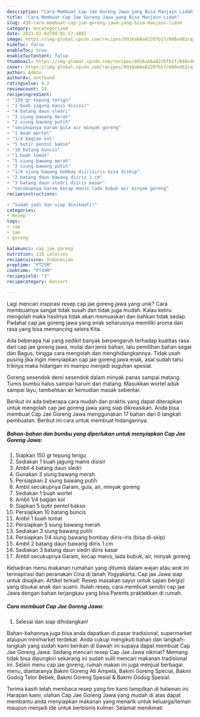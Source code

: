 ```yaml
---
description: "Cara Membuat Cap Jae Goreng Jawa yang Bisa Manjain Lidah"
title: "Cara Membuat Cap Jae Goreng Jawa yang Bisa Manjain Lidah"
slug: 439-cara-membuat-cap-jae-goreng-jawa-yang-bisa-manjain-lidah
category: Uncategorized
date: 2023-02-02T08:01:57.488Z
image: https://img-global.cpcdn.com/recipes/8916ab6a8226fb1f/680x482cq70/cap-jae-goreng-jawa-foto-resep-utama.jpg
hideToc: false
enableToc: true
enableTocContent: false
thumbnail: https://img-global.cpcdn.com/recipes/8916ab6a8226fb1f/680x482cq70/cap-jae-goreng-jawa-foto-resep-utama.jpg
cover: https://img-global.cpcdn.com/recipes/8916ab6a8226fb1f/680x482cq70/cap-jae-goreng-jawa-foto-resep-utama.jpg
author: Admin
authorAv: notfound
ratingvalue: 4.2
reviewcount: 24
recipeingredient:
- "150 gr tepung terigu"
- "1 buah jagung manis disisir"
- "4 batang daun sledri"
- "3 siung bawang merah"
- "2 siung bawang putih"
- "secukupnya Garam gula air minyak goreng"
- "1 buah wortel"
- "1/4 bagian kol"
- "5 butir pentol bakso"
- "10 batang buncis"
- "1 buah tomat"
- "5 siung bawang merah"
- "3 siung bawang putih"
- "1/4 siung bawang bombay diirisiris bisa diskip"
- "2 batang daun bawang diiris 1 cm"
- "3 batang daun sledri diiris kasar"
- "secukupnya Garam kecap manis lada bubuk air minyak goreng"
recipeinstructions:

- "Sudah jadi dan siap dinikmati!"
categories:
- Resep
tags:
- cap
- jae
- goreng

katakunci: cap jae goreng 
nutrition: 116 calories
recipecuisine: Indonesian
preptime: "PT25M"
cooktime: "PT49M"
recipeyield: "1"
recipecategory: Dessert

---
```





Lagi mencari inspirasi resep cap jae goreng jawa yang unik? Cara membuatnya sangat tidak susah dan tidak juga mudah. Kalau keliru mengolah maka hasilnya tidak akan memuaskan dan bahkan tidak sedap. Padahal cap jae goreng jawa yang enak seharusnya memiliki aroma dan rasa yang bisa memancing selera Kita.





Ada beberapa hal yang sedikit banyak berpengaruh terhadap kualitas rasa dari cap jae goreng jawa, mulai dari jenis bahan, lalu pemilihan bahan segar dan Bagus, hingga cara mengolah dan menghidangkannya. Tidak usah pusing jika ingin menyiapkan cap jae goreng jawa enak,      asal sudah tahu triknya maka hidangan ini mampu menjadi suguhan spesial.














Goreng sesendok demi sesendok dalam minyak panas sampai matang. Tumis bumbu halus sampai harum dan matang. Masukkan wortel aduk sampai layu, tambahkan air kemudian masak sebentar.






Berikut ini ada beberapa cara mudah dan praktis yang dapat diterapkan untuk mengolah cap jae goreng jawa yang siap dikreasikan. Anda bisa membuat Cap Jae Goreng Jawa menggunakan 17 bahan dan 0 langkah pembuatan. Berikut ini cara untuk membuat hidangannya.

<!--inarticleads1-->

##### Bahan-bahan dan bumbu yang diperlukan untuk menyiapkan Cap Jae Goreng Jawa:

1. Siapkan 150 gr tepung terigu
1. Sediakan 1 buah jagung manis disisir
1. Ambil 4 batang daun sledri
1. Gunakan 3 siung bawang merah
1. Persiapkan 2 siung bawang putih
1. Ambil secukupnya Garam, gula, air, minyak goreng
1. Sediakan 1 buah wortel
1. Ambil 1/4 bagian kol
1. Siapkan 5 butir pentol bakso
1. Persiapkan 10 batang buncis
1. Ambil 1 buah tomat
1. Persiapkan 5 siung bawang merah
1. Sediakan 3 siung bawang putih
1. Persiapkan 1/4 siung bawang bombay diiris-iris (bisa di-skip)
1. Ambil 2 batang daun bawang diiris 1 cm
1. Sediakan 3 batang daun sledri diiris kasar
1. Ambil secukupnya Garam, kecap manis, lada bubuk, air, minyak goreng


Kehadiran menu makanan rumahan yang ditumis dalam wajan atau wok ini terinspirasi dari peranakan Cina di tanah Yogyakarta. Cap jae Jawa siap untuk disajikan. Artikel terkait: Resep masakan sayur untuk sajian bergizi yang disukai anak dan suami. Itulah resep, cara membuat sendiri cap jae Jawa dengan bahan terjangkau yang bisa Parents praktekkan di rumah. 

<!--inarticleads2-->

##### Cara membuat Cap Jae Goreng Jawa:


1. Selesai dan siap dihidangkan!

Bahan-bahannya juga bisa anda dapatkan di pasar tradisional, supermarket ataupun minimarket terdekat. Anda cukup mengikuti bahan dan langkah-langkah yang sudah kami berikan di bawah ini supaya dapat membuat Cap Jae Goreng Jawa. Sedang mencari resep Cap Jae Jawa nikmat? Memang tidak bisa dipungkiri sekarang ini sudah sulit mencari makanan tradisional ini. Selain menu cap jae goreng, rumah makan ini juga menjual berbagai menu, diantaranya Bakmi Goreng Ati Ampela, Bakmi Goreng Special, Bakmi Godog Telor Bebek, Bakmi Goreng Spesial &amp; Bakmi Godog Spesial. 

Terima kasih telah membaca resep yang tim kami tampilkan di halaman ini. Harapan kami, olahan Cap Jae Goreng Jawa yang mudah di atas dapat membantu anda menyiapkan makanan yang menarik untuk keluarga/teman maupun menjadi ide untuk berbisnis kuliner. Selamat menikmati
